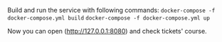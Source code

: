 Build and run the service with following commands:
`docker-compose -f docker-compose.yml build`
`docker-compose -f docker-compose.yml up`

Now you can open (http://127.0.0.1:8080) and check tickets' course.